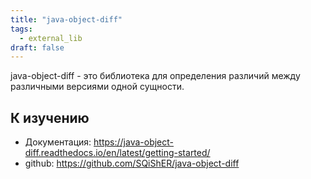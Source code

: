 ```yaml
---
title: "java-object-diff"
tags:
  - external_lib
draft: false
---
```


java-object-diff - это библиотека для определения различий между различными версиями одной сущности.

## К изучению
- Документация: https://java-object-diff.readthedocs.io/en/latest/getting-started/
- github: https://github.com/SQiShER/java-object-diff